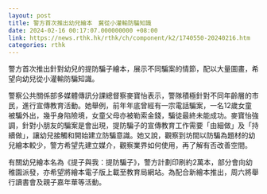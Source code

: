 ```yaml
---
layout: post
title: 警方首次推出幼兒繪本　冀從小灌輸防騙知識
date: 2024-02-16 00:17:07.000000000 +08:00
link: https://news.rthk.hk/rthk/ch/component/k2/1740550-20240216.htm
categories: rthk
---
```


警方首次推出針對幼兒的提防騙子繪本，展示不同騙案的情節，配以大量圖畫，希望向幼兒從小灌輸防騙知識。

警察公共關係部多媒體傳訊分課總督察麥寶怡表示，警隊積極針對不同年齡層的市民，進行宣傳教育活動。她舉例，前年年底曾經有一宗電話騙案，一名12歲女童被騙外出，幾乎身陷險境，女童父母亦被勒索金錢，騙徒最終未能成功。麥寶怡強調，針對小朋友的騙案是會出現，提防騙子的宣傳教育工作需要「由細做」及「持續做」，讓幼兒接觸和開始建立防騙意識。她又說，觀察到坊間以防騙為題材的幼兒繪本較少，警方希望先建立媒介，觀察業界如何使用，再了解有否改善空間。

有關幼兒繪本名為《提子與我：提防騙子》，警方計劃印刷約2萬本，部分會向幼稚園派發，亦希望將繪本電子版上載至教育局網站。為配合新繪本推出，周六將舉行讀書會及親子嘉年華等活動。
